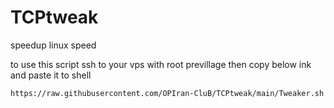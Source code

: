 # TCPtweak
speedup linux speed

to use this script ssh to your vps with root previllage then copy below ink and paste it to shell

````https://raw.githubusercontent.com/OPIran-CluB/TCPtweak/main/Tweaker.sh````
